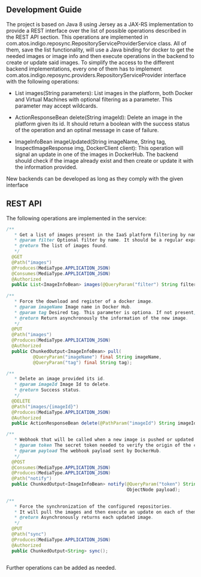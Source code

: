 ## Development Guide

The project is based on Java 8 using Jersey as a JAX-RS implementation to provide a REST interface over the list of possible operations described in the REST API section. This operations are implemented in com.atos.indigo.reposync.RepositoryServiceProviderService class. All of them, save the list functionality, will use a Java binding for docker to get the needed images or image info and then execute operations in the backend to create or update said images. 
To simplify the access to the different backend implementations, every one of them has to implement com.atos.indigo.reposync.providers.RepositoryServiceProvider interface with the following operations:

- List<ImageInfoBean> images(String parameters): List images in the platform, both Docker and Virtual Machines with optional filtering as a parameter. This parameter may accept wildcards.

- ActionResponseBean delete(String imageId): Delete an image in the platform given its id. It should return a boolean with the success status of the operation and an optinal message in case of failure.

- ImageInfoBean imageUpdated(String imageName, String tag,
                             InspectImageResponse img, DockerClient client): This operation will signal an update in one of the images in DockerHub. The backend should check if the image already exist and then create or update it with the information provided. 

New backends can be developed as long as they comply with the given interface

## REST API

The following operations are implemented in the service:

```java
/**
   * Get a list of images present in the IaaS platform filtering by name.
   * @param filter Optional filter by name. It should be a regular expression.
   * @return The list of images found.
   */
  @GET
  @Path("images")
  @Produces(MediaType.APPLICATION_JSON)
  @Consumes(MediaType.APPLICATION_JSON)
  @Authorized
  public List<ImageInfoBean> images(@QueryParam("filter") String filter);
  
/**
   * Force the download and register of a docker image.
   * @param imageName Image name in Docker Hub.
   * @param tag Desired tag. This parameter is optiona. If not present, latest will be used.
   * @return Return asynchronously the information of the new image.
   */
  @PUT
  @Path("images")
  @Produces(MediaType.APPLICATION_JSON)
  @Authorized
  public ChunkedOutput<ImageInfoBean> pull(
          @QueryParam("imageName") final String imageName,
          @QueryParam("tag") final String tag);

/**
   * Delete an image provided its id.
   * @param imageId Image Id to delete.
   * @return Success status.
   */
  @DELETE
  @Path("images/{imageId}")
  @Produces(MediaType.APPLICATION_JSON)
  @Authorized
  public ActionResponseBean delete(@PathParam("imageId") String imageId);

/**
   * Webhook that will be called when a new image is pushed or updated to the Indigo repository.
   * @param token The secret token needed to verify the origin of the call.
   * @param payload The webhook payload sent by DockerHub.
   */
  @POST
  @Consumes(MediaType.APPLICATION_JSON)
  @Produces(MediaType.APPLICATION_JSON)
  @Path("notify")
  public ChunkedOutput<ImageInfoBean> notify(@QueryParam("token") String token,
                                             ObjectNode payload);
  
/**
   * Force the synchronization of the configured repositories.
   * It will pull the images and then execute an update on each of them
   * @return Asynchronously returns each updated image.
   */
  @PUT
  @Path("sync")
  @Produces(MediaType.APPLICATION_JSON)
  @Authorized
  public ChunkedOutput<String> sync();
  
```

Further operations can be added as needed.
